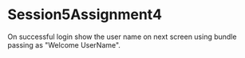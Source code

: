 # Session5Assignment4



On successful login show the user name on next screen using bundle passing as "Welcome
UserName".

